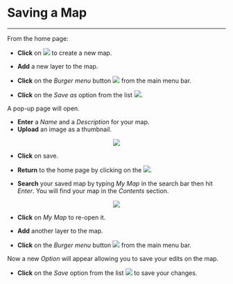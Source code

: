 # Saving a Map
**************

From the home page:

* **Click** on <img src="../img/new-map-icon.png" style="max-width:30px;" /> to create a new map.

* **Add** a new layer to the map.

* **Click** on the *Burger menu* button <img src="../img/burger.png" style="max-width:25px;" /> from the main menu bar.

* **Click** on the *Save as* option from the list <img src="../img/save-as.png" style="max-width:100px;"/>.

A pop-up page will open.

* **Enter** a *Name* and a *Description* for your map.
* **Upload** an image as a thumbnail.

<p align = "center" ><img src="../img/save-as-1.png" style="max-width:500px;" /></p>

* **Click** on save.

* **Return** to the home page by clicking on the <img src="../img/home-page-icon.png" style="max-width:25px;" />.

* **Search** your saved map by typing *My Map* in the search bar then hit *Enter*. You will find your map in the *Contents* section.

<p align = "center" ><img src="../img/my-map.png" style="max-width:700px;" /></p>

* **Click** on *My Map* to re-open it.

* **Add** another layer to the map.

* **Click** on the *Burger menu* button <img src="../img/burger.png" style="max-width:25px;" /> from the main menu bar.

Now a new *Option* will appear allowing you to save your edits on the map.

* **Click** on the *Save* option from the list <img src="../img/save.png" style="max-width:100px;"/> to save your changes.


